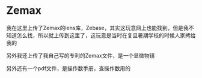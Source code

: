 # Zemax

我在这里上传了Zemax的lens库，Zebase，其实这玩意网上也能找到，但是我不知道怎么找，所以就上传到这里了，这玩意是当时在复旦暑期学校的时候人家拷给我的

另外我还上传了我自己写的专利的Zemax文件，是一个显微物镜

另外还有一个pdf文件，是操作数手册，查操作数用的
